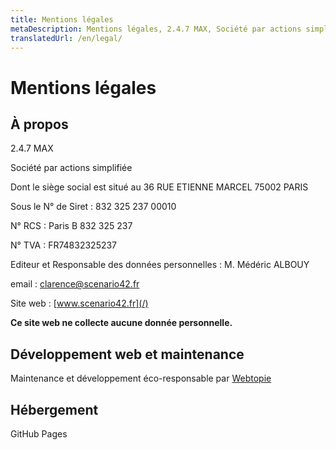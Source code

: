 ```yaml
---
title: Mentions légales
metaDescription: Mentions légales, 2.4.7 MAX, Société par actions simplifiée dont le siège social est situé au 36 RUE ETIENNE MARCEL 75002 PARIS.
translatedUrl: /en/legal/
---
```


# Mentions légales

## À propos

2.4.7 MAX

Société par actions simplifiée

Dont le siège social est situé au 36 RUE ETIENNE MARCEL 75002 PARIS

Sous le N° de Siret : 832 325 237 00010

N° RCS : Paris B 832 325 237

N° TVA : FR74832325237

Editeur et Responsable des données personnelles : M. Médéric ALBOUY

email&nbsp;: [clarence@scenario42.fr](mailto:clarence@scenario42.fr)

Site web&nbsp;: [www.scenario42.fr](/)

**Ce site web ne collecte aucune donnée personnelle.**

## Développement web et maintenance

Maintenance et développement éco-responsable par [Webtopie](https://webtopie.fr)

## Hébergement

GitHub Pages